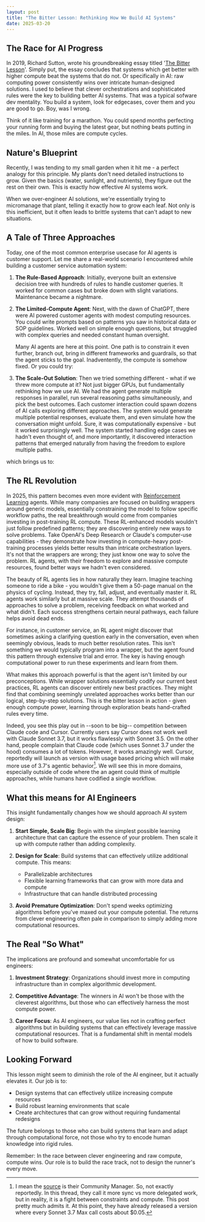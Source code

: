 ```yaml
---
layout: post
title: "The Bitter Lesson: Rethinking How We Build AI Systems"
date: 2025-03-20
---
```


## The Race for AI Progress
In 2019, Richard Sutton, wrote his groundbreaking essay titled '[The Bitter Lesson](https://www.cs.utexas.edu/~eunsol/courses/data/bitter_lesson.pdf)'. Simply put, the essay concludes that systems which get better with higher compute beat the systems that do not. Or specifically in AI: raw computing power consistently wins over intricate human-designed solutions. I used to believe that clever orchestrations and sophisticated rules were the key to building better AI systems. That was a typical sofware dev mentality. You build a system, look for edgecases, cover them and you are good to go. Boy, was I wrong. 

Think of it like training for a marathon. You could spend months perfecting your running form and buying the latest gear, but nothing beats putting in the miles. In AI, those miles are compute cycles.

## Nature's Blueprint
Recently, I was tending to my small garden when it hit me - a perfect analogy for this principle. My plants don't need detailed instructions to grow. Given the basics (water, sunlight, and nutrients), they figure out the rest on their own. This is exactly how effective AI systems work. 

When we over-engineer AI solutions, we're essentially trying to micromanage that plant, telling it exactly how to grow each leaf. Not only is this inefficient, but it often leads to brittle systems that can't adapt to new situations.

## A Tale of Three Approaches
Today, one of the most common enterprise usecase for AI agents is customer support. Let me share a real-world scenario I encountered while building a customer service automation system:

1. **The Rule-Based Approach**: Initially, everyone built an extensive decision tree with hundreds of rules to handle customer queries. It worked for common cases but broke down with slight variations. Maintenance became a nightmare.

2. **The Limited-Compute Agent**: Next, with the dawn of ChatGPT, there were AI powered customer agents with modest computing resources. You could write prompts based on patterns you saw in historical data or SOP guidelines. Worked well on simple enough questions, but struggled with complex queries and needed constant human oversight.

    Many AI agents are here at this point. One path is to constrain it even further, branch out, bring in different frameworks and guardrails, so that the agent sticks to the goal. Inadventently, the compute is somehow fixed. Or you could try: 

3. **The Scale-Out Solution**: Then we tried something different - what if we threw more compute at it? Not just bigger GPUs, but fundamentally rethinking how we use AI. We had the agent generate multiple responses in parallel, run several reasoning paths simultaneously, and pick the best outcomes. Each customer interaction could spawn dozens of AI calls exploring different approaches. The system would generate multiple potential responses, evaluate them, and even simulate how the conversation might unfold. Sure, it was computationally expensive - but it worked surprisingly well. The system started handling edge cases we hadn't even thought of, and more importantly, it discovered interaction patterns that emerged naturally from having the freedom to explore multiple paths.

which brings us to: 

## The RL Revolution
 In 2025, this pattern becomes even more evident with [Reinforcement Learning](https://ankitmaloo.com/RL) agents. While many companies are focused on building wrappers around generic models, essentially constraining the model to follow specific workflow paths, the real breakthrough would come from companies investing in post-training RL compute. These RL-enhanced models wouldn't just follow predefined patterns; they are discovering entirely new ways to solve problems. Take OpenAI's Deep Research or Claude's computer-use capabilities - they demonstrate how investing in compute-heavy post-training processes yields better results than intricate orchestration layers. It's not that the wrappers are wrong; they just know one way to solve the problem. RL agents, with their freedom to explore and massive compute resources, found better ways we hadn't even considered.

The beauty of RL agents lies in how naturally they learn. Imagine teaching someone to ride a bike - you wouldn't give them a 50-page manual on the physics of cycling. Instead, they try, fall, adjust, and eventually master it. RL agents work similarly but at massive scale. They attempt thousands of approaches to solve a problem, receiving feedback on what worked and what didn't. Each success strengthens certain neural pathways, each failure helps avoid dead ends. 

For instance, in customer service, an RL agent might discover that sometimes asking a clarifying question early in the conversation, even when seemingly obvious, leads to much better resolution rates. This isn't something we would typically program into a wrapper, but the agent found this pattern through extensive trial and error. The key is having enough computational power to run these experiments and learn from them.

What makes this approach powerful is that the agent isn't limited by our preconceptions. While wrapper solutions essentially codify our current best practices, RL agents can discover entirely new best practices. They might find that combining seemingly unrelated approaches works better than our logical, step-by-step solutions. This is the bitter lesson in action - given enough compute power, learning through exploration beats hand-crafted rules every time.

Indeed, you see this play out in --soon to be big-- competition between Claude code and Cursor. Currently users say Cursor does not work well with Claude Sonnet 3.7, but it works flawlessly with Sonnet 3.5. On the other hand, people complain that Claude code (which uses Sonnet 3.7 under the hood) consumes a lot of tokens. However, it works amazingly well. Cursor, reportedly will launch as version with usage based pricing which will make more use of 3.7's agentic behavior[^1]. We will see this in more domains, especially outside of code where the an agent could think of multiple approaches, while humans have codified a single workflow.  

## What this means for AI Engineers
This insight fundamentally changes how we should approach AI system design:

1. **Start Simple, Scale Big**: Begin with the simplest possible learning architecture that can capture the essence of your problem. Then scale it up with compute rather than adding complexity.

2. **Design for Scale**: Build systems that can effectively utilize additional compute. This means:
   - Parallelizable architectures
   - Flexible learning frameworks that can grow with more data and compute
   - Infrastructure that can handle distributed processing

3. **Avoid Premature Optimization**: Don't spend weeks optimizing algorithms before you've maxed out your compute potential. The returns from clever engineering often pale in comparison to simply adding more computational resources.

## The Real "So What"
The implications are profound and somewhat uncomfortable for us engineers:

1. **Investment Strategy**: Organizations should invest more in computing infrastructure than in complex algorithmic development.

2. **Competitive Advantage**: The winners in AI won't be those with the cleverest algorithms, but those who can effectively harness the most compute power.

3. **Career Focus**: As AI engineers, our value lies not in crafting perfect algorithms but in building systems that can effectively leverage massive computational resources. That is a fundamental shift in mental models of how to build software. 

## Looking Forward
This lesson might seem to diminish the role of the AI engineer, but it actually elevates it. Our job is to:
- Design systems that can effectively utilize increasing compute resources
- Build robust learning environments that scale
- Create architectures that can grow without requiring fundamental redesigns

The future belongs to those who can build systems that learn and adapt through computational force, not those who try to encode human knowledge into rigid rules.

Remember: In the race between clever engineering and raw compute, compute wins. Our role is to build the race track, not to design the runner's every move.

[^1]: I mean the [source](https://x.com/ericzakariasson/status/1898753771754434761) is their Community Manager. So, not exactly reportedly. In this thread, they call it more sync vs more delegated work, but in reality, it is a fight between constraints and compute. This post pretty much admits it. At this point, they have already released a version where every Sonnet 3.7 Max call costs about $0.05. 
